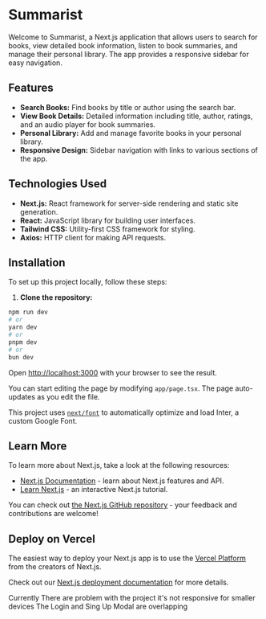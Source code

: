 # Summarist

Welcome to Summarist, a Next.js application that allows users to search for books, view detailed book information, listen to book summaries, and manage their personal library. The app provides a responsive sidebar for easy navigation.

## Features

- **Search Books:** Find books by title or author using the search bar.
- **View Book Details:** Detailed information including title, author, ratings, and an audio player for book summaries.
- **Personal Library:** Add and manage favorite books in your personal library.
- **Responsive Design:** Sidebar navigation with links to various sections of the app.

## Technologies Used

- **Next.js:** React framework for server-side rendering and static site generation.
- **React:** JavaScript library for building user interfaces.
- **Tailwind CSS:** Utility-first CSS framework for styling.
- **Axios:** HTTP client for making API requests.

## Installation

To set up this project locally, follow these steps:

1. **Clone the repository:**

```bash
npm run dev
# or
yarn dev
# or
pnpm dev
# or
bun dev
```

Open [http://localhost:3000](http://localhost:3000) with your browser to see the result.

You can start editing the page by modifying `app/page.tsx`. The page auto-updates as you edit the file.

This project uses [`next/font`](https://nextjs.org/docs/basic-features/font-optimization) to automatically optimize and load Inter, a custom Google Font.

## Learn More

To learn more about Next.js, take a look at the following resources:

- [Next.js Documentation](https://nextjs.org/docs) - learn about Next.js features and API.
- [Learn Next.js](https://nextjs.org/learn) - an interactive Next.js tutorial.

You can check out [the Next.js GitHub repository](https://github.com/vercel/next.js/) - your feedback and contributions are welcome!

## Deploy on Vercel

The easiest way to deploy your Next.js app is to use the [Vercel Platform](https://vercel.com/new?utm_medium=default-template&filter=next.js&utm_source=create-next-app&utm_campaign=create-next-app-readme) from the creators of Next.js.

Check out our [Next.js deployment documentation](https://nextjs.org/docs/deployment) for more details.


Currently
There are problem with the project it's not responsive for smaller devices
The Login and Sing Up Modal are overlapping 
